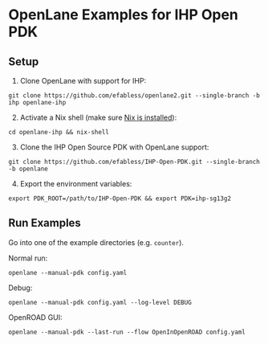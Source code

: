 # OpenLane Examples for IHP Open PDK

## Setup

1. Clone OpenLane with support for IHP:

```
git clone https://github.com/efabless/openlane2.git --single-branch -b ihp openlane-ihp
```

2. Activate a Nix shell (make sure [Nix is installed](https://openlane2.readthedocs.io/en/latest/getting_started/common/nix_installation/index.html)):

```
cd openlane-ihp && nix-shell
```

3. Clone the IHP Open Source PDK with OpenLane support:

```
git clone https://github.com/efabless/IHP-Open-PDK.git --single-branch -b openlane
```

4. Export the environment variables:

```
export PDK_ROOT=/path/to/IHP-Open-PDK && export PDK=ihp-sg13g2
```

## Run Examples

Go into one of the example directories (e.g. `counter`).

Normal run:

```
openlane --manual-pdk config.yaml
```

Debug:

```
openlane --manual-pdk config.yaml --log-level DEBUG
```

OpenROAD GUI:

```
openlane --manual-pdk --last-run --flow OpenInOpenROAD config.yaml
```

